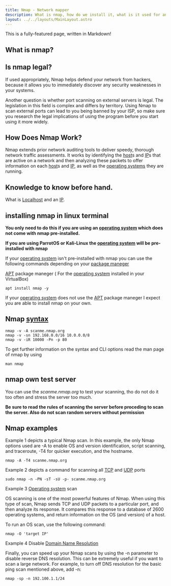 ```yaml
---
title: Nmap - Network mapper
description: What is nmap, how do we install it, what is it used for and how to use it.
layout: ../../layouts/MainLayout.astro
---
```


This is a fully-featured page, written in Markdown!

## What is nmap? 


## Is nmap legal?

If used appropriately, Nmap helps defend your network from hackers, because it allows you to immediately discover any security weaknesses in your systems. 

Another question is whether port scanning on external servers is legal. The legislation in this field is complex and differs by territory. Using Nmap to scan external ports can lead to you being banned by your ISP, so make sure you research the legal implications of using the program before you start using it more widely.

## How Does Nmap Work?

Nmap extends prior network auditing tools to deliver speedy, thorough network traffic assessments. It works by identifying the [host](page-host)s and [IP](page-ip)s that are active on a network and then analyzing these packets to offer information on each [host](page-host)s and [IP](page-ip), as well as the [operating systems](page-2) they are running.

## Knowledge to know before hand.

What is [Localhost](page-localhost) and an [IP](page-ip).

## installing nmap in linux terminal 

**You only need to do this if you are using an [operating system](page-2) which does not come with nmap pre-installed.** 

**If you are using ParrotOS or Kali-Linux the [operating system](page-2) will be pre-installed with nmap** 

If your [operating system](page-2) isn't pre-installed with nmap you can use the following commands depending on your [package maneger](page-packageMan)

[APT](page-apt) package maneger ( For the [operating system](page-2) installed in your VirtualBox)
    
    apt install nmap -y

If your [operating system](page-2) does not use the [APT](page-apt) package maneger I expect you are able to install nmap on your own.

## Nmap [syntax](page-syntax)

    nmap -v -A scanme.nmap.org
    nmap -v -sn 192.168.0.0/16 10.0.0.0/8
    nmap -v -iR 10000 -Pn -p 80

To get further information on the syntax and CLI options read the man page of nmap by using
    
    man nmap  

## nmap own test server

You can use the *scanme.nmap.org* to test your scanning, tho do not do it too often and stress the server too much.

**Be sure to read the rules of scanning the server before proceding to scan the server. Also do not scan random servers without permission**



## Nmap examples

Example 1 depicts a typical Nmap scan. In this example, the only Nmap options used are -A to enable OS and version identification, script scanning, and traceroute, -T4 for quicker execution, and the hostname.

    nmap -A -T4 scanme.nmap.org

Example 2 depicts a command for scanning all [TCP]() and [UDP]() ports

    sudo nmap -n -PN -sT -sU -p- scanme.nmap.org



Example 3 [Operating system](page-2) scan

OS scanning is one of the most powerful features of Nmap. When using this type of scan, Nmap sends TCP and UDP packets to a particular port, and then analyze its response. It compares this response to a database of 2600 operating systems, and return information on the OS (and version) of a host.

To run an OS scan, use the following command:

    nmap -O 'target IP'

Example 4 Disable [Domain Name Resolution](page-DNS)

Finally, you can speed up your Nmap scans by using the -n parameter to disable reverse DNS resolution. This can be extremely useful if you want to scan a large network. For example, to turn off DNS resolution for the basic ping scan mentioned above, add -n:

    nmap -sp -n 192.100.1.1/24

